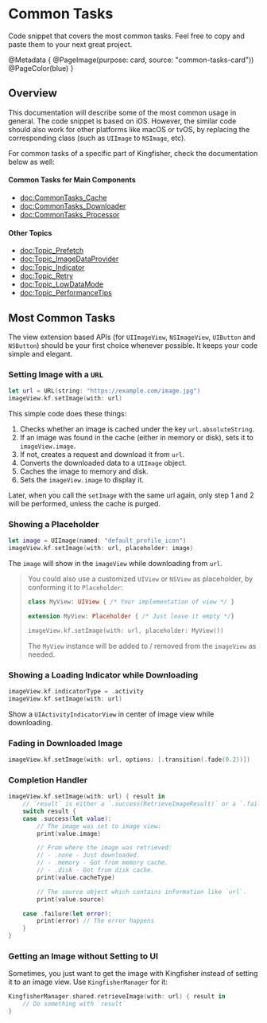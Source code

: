 # Common Tasks

Code snippet that covers the most common tasks. Feel free to copy and paste them to your next great project.

@Metadata {
    @PageImage(purpose: card, source: "common-tasks-card"))
    @PageColor(blue)
}

## Overview

This documentation will describe some of the most common usage in general. The code snippet is based on iOS. 
However, the similar code should also work for other platforms like macOS or tvOS, by replacing the corresponding class 
(such as `UIImage` to `NSImage`, etc).

For common tasks of a specific part of Kingfisher, check the documentation below as well:

#### Common Tasks for Main Components

- <doc:CommonTasks_Cache>
- <doc:CommonTasks_Downloader>
- <doc:CommonTasks_Processor>

#### Other Topics

- <doc:Topic_Prefetch>
- <doc:Topic_ImageDataProvider>
- <doc:Topic_Indicator>
- <doc:Topic_Retry>
- <doc:Topic_LowDataMode> 
- <doc:Topic_PerformanceTips>

## Most Common Tasks

The view extension based APIs (for `UIImageView`, `NSImageView`, `UIButton` and `NSButton`) should be your first choice
whenever possible. It keeps your code simple and elegant.

### Setting Image with a `URL`

```swift
let url = URL(string: "https://example.com/image.jpg")
imageView.kf.setImage(with: url)
```

This simple code does these things:

1. Checks whether an image is cached under the key `url.absoluteString`.
2. If an image was found in the cache (either in memory or disk), sets it to `imageView.image`.
3. If not, creates a request and download it from `url`.
4. Converts the downloaded data to a `UIImage` object.
5. Caches the image to memory and disk.
6. Sets the `imageView.image` to display it.

Later, when you call the `setImage` with the same url again, only step 1 and 2 will be performed, unless the cache is 
purged.


### Showing a Placeholder

```swift
let image = UIImage(named: "default_profile_icon")
imageView.kf.setImage(with: url, placeholder: image)
```

The `image` will show in the `imageView` while downloading from `url`.

> You could also use a customized `UIView` or `NSView` as placeholder, by conforming it to `Placeholder`:
>
> ```swift
> class MyView: UIView { /* Your implementation of view */ }
>
> extension MyView: Placeholder { /* Just leave it empty */}
> 
> imageView.kf.setImage(with: url, placeholder: MyView())
> ```
>
> The `MyView` instance will be added to / removed from the `imageView` as needed.

### Showing a Loading Indicator while Downloading

```swift
imageView.kf.indicatorType = .activity
imageView.kf.setImage(with: url)
```

Show a `UIActivityIndicatorView` in center of image view while downloading.

### Fading in Downloaded Image

```swift
imageView.kf.setImage(with: url, options: [.transition(.fade(0.2))])
```

### Completion Handler

```swift
imageView.kf.setImage(with: url) { result in
    // `result` is either a `.success(RetrieveImageResult)` or a `.failure(KingfisherError)`
    switch result {
    case .success(let value):
        // The image was set to image view:
        print(value.image)

        // From where the image was retrieved:
        // - .none - Just downloaded.
        // - .memory - Got from memory cache.
        // - .disk - Got from disk cache.
        print(value.cacheType)

        // The source object which contains information like `url`.
        print(value.source)

    case .failure(let error):
        print(error) // The error happens
    }
}
```

### Getting an Image without Setting to UI

Sometimes, you just want to get the image with Kingfisher instead of setting it to an image view. Use `KingfisherManager` for it:

```swift
KingfisherManager.shared.retrieveImage(with: url) { result in 
    // Do something with `result`
}
```
